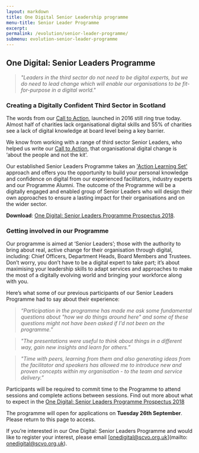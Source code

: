 ```yaml
---
layout: markdown
title: One Digital Senior Leadership programme
menu-title: Senior Leader Programme
excerpt:
permalink: /evolution/senior-leader-programme/
submenu: evolution-senior-leader-programme
---
```


## One Digital: Senior Leaders Programme

>*"Leaders in the third sector do not need to be digital experts, but we do need to lead change which will enable our organisations to be fit-for-purpose in a digital world."*

 ### Creating a Digitally Confident Third Sector in Scotland

The words from our [Call to Action](http://www.scvo.org.uk/news-campaigns-and-policy/research/digital-call-to-action/), launched in 2016 still ring true today. Almost half of charities lack organisational digital skills and 55% of charities see a lack of digital knowledge at board level being a key barrier.

We know from working with a range of third sector Senior Leaders, who helped us write our [Call to Action](http://www.scvo.org.uk/news-campaigns-and-policy/research/digital-call-to-action/), that organisational digital change is ‘about the people and not the kit’.

Our established Senior Leaders Programme takes an <a href="https://www.bond.org.uk/data/files/resources/463/No-5.1-Action-Learning-Sets.pdf">'Action Learning Set'</a> approach and offers you the opportunity to build your personal knowledge and confidence on digital from our experienced facilitators, industry experts and our Programme Alumni. The outcome of the Programme will be a digitally engaged and enabled group of Senior Leaders who will design their own approaches to ensure a lasting impact for their organisations and on the wider sector.

**Download**: [One Digital: Senior Leaders Programme Prospectus 2018](/files/Senior_Leaders_Programme_2018_Prospectus_v3.pdf).

### Getting involved in our Programme

Our programme is aimed at ‘Senior Leaders’; those with the authority to bring about real, active change for their organisation through digital, including: Chief Officers, Department Heads, Board Members and Trustees. Don’t worry, you don’t have to be a digital expert to take part; it’s about maximising your leadership skills to adapt services and approaches to make the most of a digitally evolving world and bringing your workforce along with you.

Here’s what some of our previous participants of our Senior Leaders Programme had to say about their experience:

>*“Participation in the programme has made me ask some fundamental questions about "how we do things around here" and some of these questions might not have been asked if I'd not been on the programme.”*

>*"The presentations were useful to think about things in a different way, gain new insights and learn for others.”*

>*"Time with peers, learning from them and also generating ideas from the facilitator and speakers has allowed me to introduce new and proven concepts within my organisation - to the team and service delivery.”*

Participants will be required to commit time to the Programme to attend sessions and complete actions between sessions. Find out more about what to expect in the [One Digital: Senior Leaders Programme Prospectus 2018](/files/Senior_Leaders_Programme_2018_Prospectus_v3.pdf)

The programme will open for applications on **Tuesday 26th September**.  Please return to this page to access.

If you’re interested in our One Digital: Senior Leaders Programme and would like to register your interest, please email [onedigital@scvo.org.uk](mailto: onedigital@scvo.org.uk).
